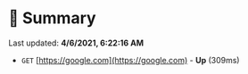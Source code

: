 # 📖 Summary
Last updated: **4/6/2021, 6:22:16 AM**

- `GET` [https://google.com](https://google.com) - **Up** (309ms)
